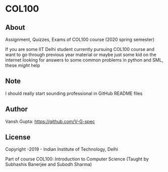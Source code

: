 # COL100

## About
Assignment, Quizzes, Exams of COL100 course (2020 spring semester)

If you are some IIT Delhi student currently pursuing COL100 course and want to go through previous year material or maybe just some kid on the internet looking for answers to some
common problems in python and SML, these *might* help

## Note
I should really start sounding professional in GitHub README files

## Author
Vansh Gupta: https://github.com/V-G-spec

## License
Copyright -2019 - Indian Institute of Technology, Delhi

Part of course COL100: Introduction to Computer Science (Taught by Subhashis Banerjee and Subodh Sharma)
